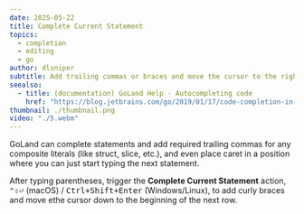 ```yaml
---
date: 2025-05-22
title: Complete Current Statement
topics:
  - completion
  - editing
  - go
author: dlsniper
subtitle: Add trailing commas or braces and move the cursor to the right place with a single keystroke.
seealso:
  - title: (documentation) GoLand Help - Autocompleting code
    href: "https://blog.jetbrains.com/go/2019/01/17/code-completion-in-goland/"
thumbnail: ./thumbnail.png
video: "./5.webm"
---
```


GoLand can complete statements and add required trailing commas for any composite literals (like struct, slice, etc.), and even place caret in a position where you can just start typing the next statement.

After typing parentheses, trigger the **Complete Current Statement** action, <kbd>⌃⇧⏎</kbd> (macOS) / <kbd>Ctrl+Shift+Enter</kbd> (Windows/Linux), to add curly braces and move ethe cursor down to the beginning of the next row.
